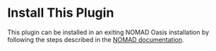 # Install This Plugin

This plugin can be installed in an exiting NOMAD Oasis installation by following
the steps described in the [NOMAD documentation](https://nomad-lab.eu/prod/v1/staging/docs/howto/oasis/plugins_install.html).
